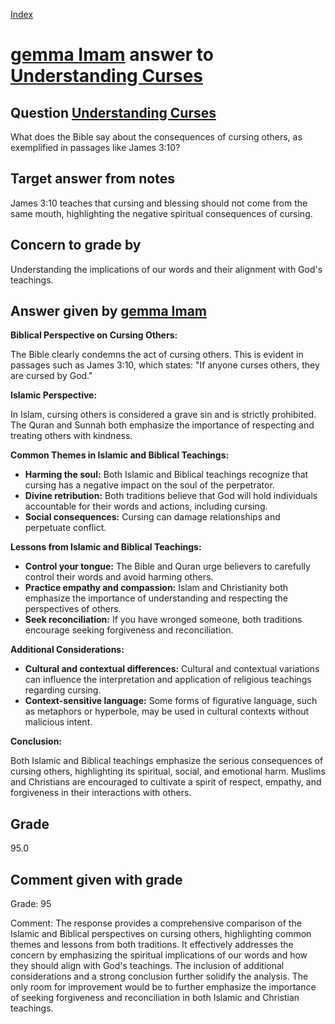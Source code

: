 
[Index](../../index.md)
# [gemma Imam](../../answering_models/gemma_Imam.md) answer to [Understanding Curses](../../questions/Understanding_Curses.md)

## Question [Understanding Curses](../../questions/Understanding_Curses.md)
What does the Bible say about the consequences of cursing others, as exemplified in passages like James 3:10?

## Target answer from notes
James 3:10 teaches that cursing and blessing should not come from the same mouth, highlighting the negative spiritual consequences of cursing.

## Concern to grade by
Understanding the implications of our words and their alignment with God's teachings.

## Answer given by [gemma Imam](../../answering_models/gemma_Imam.md)
**Biblical Perspective on Cursing Others:**

The Bible clearly condemns the act of cursing others. This is evident in passages such as James 3:10, which states: "If anyone curses others, they are cursed by God."

**Islamic Perspective:**

In Islam, cursing others is considered a grave sin and is strictly prohibited. The Quran and Sunnah both emphasize the importance of respecting and treating others with kindness.

**Common Themes in Islamic and Biblical Teachings:**

* **Harming the soul:** Both Islamic and Biblical teachings recognize that cursing has a negative impact on the soul of the perpetrator.
* **Divine retribution:** Both traditions believe that God will hold individuals accountable for their words and actions, including cursing.
* **Social consequences:** Cursing can damage relationships and perpetuate conflict.

**Lessons from Islamic and Biblical Teachings:**

* **Control your tongue:** The Bible and Quran urge believers to carefully control their words and avoid harming others.
* **Practice empathy and compassion:** Islam and Christianity both emphasize the importance of understanding and respecting the perspectives of others.
* **Seek reconciliation:** If you have wronged someone, both traditions encourage seeking forgiveness and reconciliation.

**Additional Considerations:**

* **Cultural and contextual differences:** Cultural and contextual variations can influence the interpretation and application of religious teachings regarding cursing.
* **Context-sensitive language:** Some forms of figurative language, such as metaphors or hyperbole, may be used in cultural contexts without malicious intent.

**Conclusion:**

Both Islamic and Biblical teachings emphasize the serious consequences of cursing others, highlighting its spiritual, social, and emotional harm. Muslims and Christians are encouraged to cultivate a spirit of respect, empathy, and forgiveness in their interactions with others.

## Grade
95.0

## Comment given with grade
Grade: 95

Comment: The response provides a comprehensive comparison of the Islamic and Biblical perspectives on cursing others, highlighting common themes and lessons from both traditions. It effectively addresses the concern by emphasizing the spiritual implications of our words and how they should align with God's teachings. The inclusion of additional considerations and a strong conclusion further solidify the analysis. The only room for improvement would be to further emphasize the importance of seeking forgiveness and reconciliation in both Islamic and Christian teachings.
